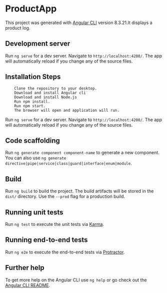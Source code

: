 # ProductApp

This project was generated with [Angular CLI](https://github.com/angular/angular-cli) version 8.3.21.It displays a product log.

## Development server

Run `ng serve` for a dev server. Navigate to `http://localhost:4200/`. The app will automatically reload if you change any of the source files.

## Installation Steps
        Clone the repository to your desktop.
        Download and install Angular cli
        Download and install Node.js
        Run npm install.
        Run npm start.
        The browser will open and application will run.

Run `ng serve` for a dev server. Navigate to `http://localhost:4200/`. The app will automatically reload if you change any of the source files.

## Code scaffolding

Run `ng generate component component-name` to generate a new component. You can also use `ng generate directive|pipe|service|class|guard|interface|enum|module`.

## Build

Run `ng build` to build the project. The build artifacts will be stored in the `dist/` directory. Use the `--prod` flag for a production build.

## Running unit tests

Run `ng test` to execute the unit tests via [Karma](https://karma-runner.github.io).

## Running end-to-end tests

Run `ng e2e` to execute the end-to-end tests via [Protractor](http://www.protractortest.org/).

## Further help

To get more help on the Angular CLI use `ng help` or go check out the [Angular CLI README](https://github.com/angular/angular-cli/blob/master/README.md).
